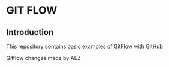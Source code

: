 # GIT FLOW

## Introduction

This repository contains basic examples of GitFlow with GitHub



Gitflow changes made by AEZ

